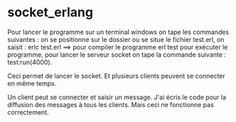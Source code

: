 # socket_erlang


Pour lancer le programme sur un terminal windows on tape les commandes suivantes :
on se positionne sur le dossier ou se situe le fichier test.erl,
on saisit : erlc test.erl ==> pour compiler le programme
erl test pour exécuter le programme, pour lancer le serveur socket on tape la commande suivante : test:run(4000).

Ceci permet de lancer le socket. Et plusieurs clients peuvent se connecter en même temps.

Un client peut se connecter et saisir un message.
J'ai écris le code pour la diffusion des messages à tous les clients. Mais ceci ne fonctionne pas correctement. 

